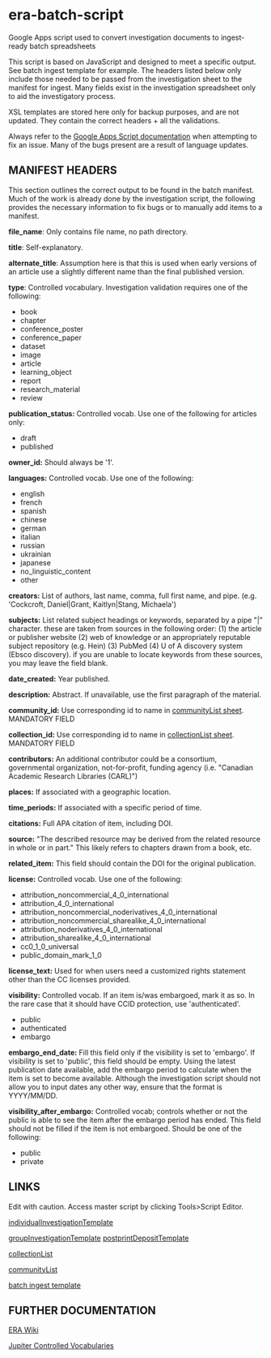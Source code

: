 # era-batch-script
Google Apps script used to convert investigation documents to ingest-ready batch spreadsheets

This script is based on JavaScript and designed to meet a specific output. See batch ingest template for example. The headers listed below only include those needed to be passed from the investigation sheet to the manifest for ingest. Many fields exist in the investigation spreadsheet only to aid the investigatory process.

XSL templates are stored here only for backup purposes, and are not updated. They contain the correct headers + all the validations.

Always refer to the [Google Apps Script documentation](https://developers.google.com/apps-script/) when attempting to fix an issue. Many of the bugs present are a result of language updates.

## MANIFEST HEADERS

This section outlines the correct output to be found in the batch manifest. Much of the work is already done by the investigation script, the following provides the necessary information to fix bugs or to manually add items to a manifest.

**file_name**: Only contains file name, no path directory.

**title**: Self-explanatory. 	

**alternate_title**: Assumption here is that this is used when early versions of an article use a slightly different name than the final published version.

**type**: Controlled vocabulary. Investigation validation requires one of the following:

- book
- chapter
- conference_poster
- conference_paper
- dataset
- image
- article
- learning_object
- report
- research_material
- review

**publication_status:** Controlled vocab. Use one of the following for articles only:
- draft
- published

**owner_id:** Should always be '1'. 

**languages:** Controlled vocab. Use one of the following:
- english
- french
- spanish
- chinese
- german
- italian
- russian
- ukrainian
- japanese
- no_linguistic_content
- other

**creators:** List of authors, last name, comma, full first name, and pipe. (e.g. 'Cockcroft, Daniel|Grant, Kaitlyn|Stang, Michaela')

**subjects:** List related subject headings or keywords, separated by a pipe "|" character. these are taken from sources in the following order: (1) the article or publisher website (2) web of knowledge or an appropriately reputable subject repository (e.g. Hein) (3) PubMed (4) U of A discovery system (Ebsco discovery).  if you are unable to locate keywords from these sources, you may leave the field blank.

**date_created:** Year published.

**description:** Abstract. If unavailable, use the first paragraph of the material.

**community_id:** Use corresponding id to name in [communityList sheet](https://docs.google.com/spreadsheets/d/1ov7tu_3Lwjbp11x74i429SNtbBZIe4_u8b17E1vkCOQ/edit#gid=0). MANDATORY FIELD

**collection_id:** Use corresponding id to name in [collectionList sheet](https://docs.google.com/spreadsheets/d/1ToxcezgwpHgA1jrklJ-mdx8LkOc6F7Mk7zAzvhIn1Ek/edit#gid=0). MANDATORY FIELD

**contributors:** An additional contributor could be a consortium, governmental organization, not-for-profit, funding agency (i.e. "Canadian Academic Research Libraries (CARL)")

**places:** If associated with a geographic location.

**time_periods:** If associated with a specific period of time.

**citations:** Full APA citation of item, including DOI.

**source:** "The described resource may be derived from the related resource in whole or in part." This likely refers to chapters drawn from a book, etc.

**related_item:** This field should contain the DOI for the original publication. 

**license:** Controlled vocab. Use one of the following:
- attribution_noncommercial_4_0_international
- attribution_4_0_international
- attribution_noncommercial_noderivatives_4_0_international
- attribution_noncommercial_sharealike_4_0_international
- attribution_noderivatives_4_0_international
- attribution_sharealike_4_0_international
- cc0_1_0_universal
- public_domain_mark_1_0

**license_text:** Used for when users need a customized rights statement other than the CC licenses provided.

**visibility:** Controlled vocab. If an item is/was embargoed, mark it as so. In the rare case that it should have CCID protection, use 'authenticated'. 
- public
- authenticated
- embargo

**embargo_end_date:** Fill this field only if the visibility is set to 'embargo'. If visibility is set to 'public', this field should be empty. Using the latest publication date available, add the embargo period to calculate when the item is set to become available. Although the investigation script should not allow you to input dates any other way, ensure that the format is YYYY/MM/DD.

**visibility_after_embargo:** Controlled vocab; controls whether or not the public is able to see the item after the embargo period has ended. This field should not be filled if the item is not embargoed. Should be one of the following:
- public
- private

## LINKS

Edit with caution. Access master script by clicking Tools>Script Editor.

[individualInvestigationTemplate](https://docs.google.com/spreadsheets/d/14csVDxJj_Vx3VxVxtihEwnNE45zlZIh9lRn_oTi7DCI/edit#gid=0)

[groupInvestigationTemplate](https://docs.google.com/spreadsheets/d/1Un4hGETy6WxVOpsMtr30tPDG2usAXFVXloIaFLoHO2E/edit#gid=0
)
[postprintDepositTemplate](https://docs.google.com/spreadsheets/d/1N-rSnQgCpWYYqAjvRZVFRmcSwY4vtGYhXAHqzUCmB0Y/edit#gid=0)

[collectionList](https://docs.google.com/spreadsheets/d/1ToxcezgwpHgA1jrklJ-mdx8LkOc6F7Mk7zAzvhIn1Ek/edit#gid=0)

[communityList](https://docs.google.com/spreadsheets/d/1ov7tu_3Lwjbp11x74i429SNtbBZIe4_u8b17E1vkCOQ/edit#gid=0)

[batch ingest template](https://docs.google.com/spreadsheets/d/178o_-ZEV3Ii-IzJ0AcJQTQqFsH3Ew2WCgyj2aZw99iY/edit#gid=0)


## FURTHER DOCUMENTATION

[ERA Wiki](https://sites.google.com/a/ualberta.ca/era-mediated-deposit/)

[Jupiter Controlled Vocabularies](https://github.com/ualbertalib/jupiter/tree/master/config/controlled_vocabularies)
